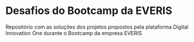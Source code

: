 # Desafios do Bootcamp da EVERIS
Repositório com as soluções dos projetos propostos pela plataforma Digital Innovation One durante o Bootcamp da empresa EVERIS
